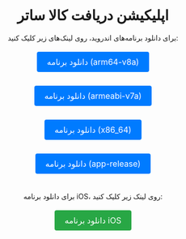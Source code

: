 <br/>
<div align="center">
    <h1>اپلیکیشن دریافت کالا ساتر</h1>
    <p>برای دانلود برنامه‌های اندروید، روی لینک‌های زیر کلیک کنید:</p>
    <a href="https://github.com/Milad-heydarloo/receive_the_product_app/raw/main/apk/app-arm64-v8a-release.apk" style="display: inline-block; padding: 10px 20px; margin: 5px; color: #fff; background-color: #007bff; text-decoration: none; border-radius: 4px; font-size: 16px; transition: background-color 0.3s ease;">دانلود برنامه (arm64-v8a)</a>
    <br/><br/>
    <a href="https://github.com/Milad-heydarloo/receive_the_product_app/raw/main/apk/app-armeabi-v7a-release.apk" style="display: inline-block; padding: 10px 20px; margin: 5px; color: #fff; background-color: #007bff; text-decoration: none; border-radius: 4px; font-size: 16px; transition: background-color 0.3s ease;">دانلود برنامه (armeabi-v7a)</a>
    <br/><br/>
    <a href="https://github.com/Milad-heydarloo/receive_the_product_app/raw/main/apk/app-x86_64-release.apk" style="display: inline-block; padding: 10px 20px; margin: 5px; color: #fff; background-color: #007bff; text-decoration: none; border-radius: 4px; font-size: 16px; transition: background-color 0.3s ease;">دانلود برنامه (x86_64)</a>
    <br/><br/>
     <a href="https://github.com/Milad-heydarloo/receive_the_product_app/raw/main/apk/app-release.apk" style="display: inline-block; padding: 10px 20px; margin: 5px; color: #fff; background-color: #007bff; text-decoration: none; border-radius: 4px; font-size: 16px; transition: background-color 0.3s ease;">دانلود برنامه (app-release)</a>
    <br/><br/>
    <p>برای دانلود برنامه iOS، روی لینک زیر کلیک کنید:</p>
    <a href="https://github.com/Milad-heydarloo/receive_the_product_app/releases/download/v1.0/FlutterIpaExport.ipa" style="display: inline-block; padding: 10px 20px; margin: 5px; color: #fff; background-color: #28a745; text-decoration: none; border-radius: 4px; font-size: 16px; transition: background-color 0.3s ease;">دانلود برنامه iOS</a>
</div>
